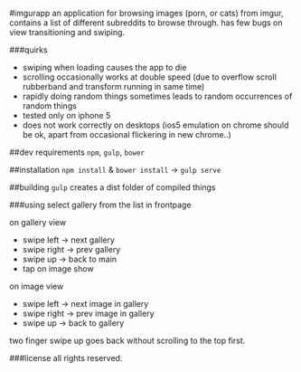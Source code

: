 #imgurapp
an application for browsing images (porn, or cats) from imgur, contains a list of different subreddits to browse through.
has few bugs on view transitioning and swiping.

###quirks
* swiping when loading causes the app to die
* scrolling occasionally works at double speed (due to overflow scroll rubberband and transform running in same time)
* rapidly doing random things sometimes leads to random occurrences of random things
* tested only on iphone 5
* does not work correctly on desktops (ios5 emulation on chrome should be ok, apart from occasional flickering in new chrome..)

##dev requirements
`npm`, `gulp`, `bower`

##installation
`npm install` & `bower install` -> `gulp serve`

##building
`gulp` creates a dist folder of compiled things

###using
select gallery from the list in frontpage

on gallery view
* swipe left -> next gallery
* swipe right -> prev gallery
* swipe up -> back to main
* tap on image show

on image view
* swipe left -> next image in gallery
* swipe right -> prev image in gallery
* swipe up -> back to gallery

two finger swipe up goes back without scrolling to the top first.

###license
all rights reserved.
